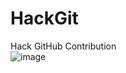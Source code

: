# HackGit
Hack GitHub Contribution
<br>
![image](https://github.com/declick/HackGit/assets/36468501/d557b071-431d-437f-84f6-5533bcab23f6)

